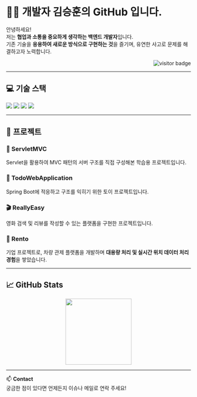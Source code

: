 # 👨‍💻 개발자 김승훈의 GitHub 입니다.

안녕하세요!  
저는 **협업과 소통을 중요하게 생각하는 백엔드 개발자**입니다.  
기존 기술을 **응용하여 새로운 방식으로 구현하는 것**을 즐기며, 유연한 사고로 문제를 해결하고자 노력합니다.

<p align="right">
  <img src="https://komarev.com/ghpvc/?username=SeungHun333&label=Visitor&color=0e75b6&style=flat-square" alt="visitor badge"/>
</p>

---

## 💻 기술 스택

<p>
  <img src="https://img.shields.io/badge/Java-007396?style=flat-square&logo=java&logoColor=white"/>
  <img src="https://img.shields.io/badge/Spring-6DB33F?style=flat-square&logo=spring&logoColor=white"/>
  <img src="https://img.shields.io/badge/MySQL-4479A1?style=flat-square&logo=mysql&logoColor=white"/>
  <img src="https://img.shields.io/badge/Oracle-F80000?style=flat-square&logo=oracle&logoColor=white"/>
</p>

---

## 📂 프로젝트

### 🧩 ServletMVC
Servlet을 활용하여 MVC 패턴의 서버 구조를 직접 구성해본 학습용 프로젝트입니다.

### 📝 TodoWebApplication
Spring Boot에 적응하고 구조를 익히기 위한 토이 프로젝트입니다.

### 🎬 ReallyEasy
영화 검색 및 리뷰를 작성할 수 있는 플랫폼을 구현한 프로젝트입니다.

### 🚗 Rento
기업 프로젝트로, 차량 관제 플랫폼을 개발하며 **대용량 처리 및 실시간 위치 데이터 처리 경험**을 쌓았습니다.

---

## 📈 GitHub Stats

<p align="center">
  <img src="https://github-readme-stats.vercel.app/api?username=SeungHun333&show_icons=true&theme=tokyonight" height="180px"/>
</p>

---

📫 **Contact**  
궁금한 점이 있다면 언제든지 이슈나 메일로 연락 주세요!

